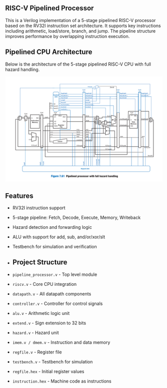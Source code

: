 ## RISC-V Pipelined Processor
This is a Verilog implementation of a 5-stage pipelined RISC-V processor based on the RV32I instruction set architecture. It supports key instructions including arithmetic, load/store, branch, and jump. The pipeline structure improves performance by overlapping instruction execution.

##  Pipelined CPU Architecture

Below is the architecture of the 5-stage pipelined RISC-V CPU with full hazard handling.

![Pipeline Diagram](assets/pipeline_diagram.png)



##  Features

- RV32I instruction support
- 5-stage pipeline: Fetch, Decode, Execute, Memory, Writeback
- Hazard detection and forwarding logic
- ALU with support for add, sub, and/or/xor/slt
- Testbench for simulation and verification

- ## Project Structure
- `pipeline_processor.v` - Top level module
- `riscv.v` - Core CPU integration
- `datapath.v` - All datapath components
- `controller.v` - Controller for control signals
- `alu.v` - Arithmetic logic unit
- `extend.v` - Sign extension to 32 bits
- `hazard.v` - Hazard unit
- `imem.v / dmem.v` - Instruction and data memory
- `regfile.v` - Register file
- `testbench.v` - Testbench for simulation
- `regfile.hex` - Initial register values
- `instruction.hex` - Machine code as instructions
  
  
  
